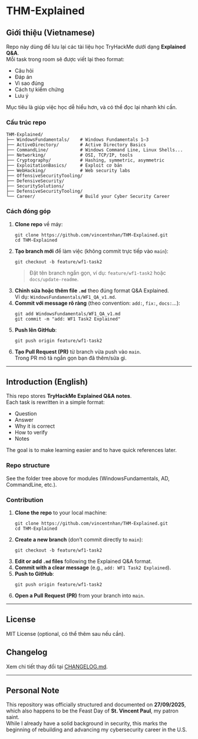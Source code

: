 # THM-Explained

## Giới thiệu (Vietnamese)
Repo này dùng để lưu lại các tài liệu học TryHackMe dưới dạng **Explained Q&A**.  
Mỗi task trong room sẽ được viết lại theo format:
- Câu hỏi  
- Đáp án  
- Vì sao đúng  
- Cách tự kiểm chứng  
- Lưu ý  

Mục tiêu là giúp việc học dễ hiểu hơn, và có thể đọc lại nhanh khi cần.

### Cấu trúc repo

```
THM-Explained/
├── WindowsFundamentals/    # Windows Fundamentals 1–3
├── ActiveDirectory/        # Active Directory Basics
├── CommandLine/            # Windows Command Line, Linux Shells...
├── Networking/             # OSI, TCP/IP, tools
├── Cryptography/           # Hashing, symmetric, asymmetric
├── ExploitationBasics/     # Exploit cơ bản
├── WebHacking/             # Web security labs
├── OffensiveSecurityTooling/
├── DefensiveSecurity/
├── SecuritySolutions/
├── DefensiveSecurityTooling/
└── Career/                 # Build your Cyber Security Career
```

### Cách đóng góp
1. **Clone repo** về máy:  
   ```
   git clone https://github.com/vincentnhan/THM-Explained.git
   cd THM-Explained
   ```
2. **Tạo branch mới** để làm việc (không commit trực tiếp vào `main`):  
   ```
   git checkout -b feature/wf1-task2
   ```
   > Đặt tên branch ngắn gọn, ví dụ: `feature/wf1-task2` hoặc `docs/update-readme`.
3. **Chỉnh sửa hoặc thêm file `.md`** theo đúng format Q&A Explained.  
   Ví dụ: `WindowsFundamentals/WF1_QA_v1.md`.
4. **Commit với message rõ ràng** (theo convention: `add:`, `fix:`, `docs:`...):  
   ```
   git add WindowsFundamentals/WF1_QA_v1.md
   git commit -m "add: WF1 Task2 Explained"
   ```
5. **Push lên GitHub**:  
   ```
   git push origin feature/wf1-task2
   ```
6. **Tạo Pull Request (PR)** từ branch vừa push vào `main`.  
   Trong PR mô tả ngắn gọn bạn đã thêm/sửa gì.

---

## Introduction (English)
This repo stores **TryHackMe Explained Q&A notes**.  
Each task is rewritten in a simple format:
- Question  
- Answer  
- Why it is correct  
- How to verify  
- Notes  

The goal is to make learning easier and to have quick references later.

### Repo structure
See the folder tree above for modules (WindowsFundamentals, AD, CommandLine, etc.).

### Contribution
1. **Clone the repo** to your local machine:  
   ```
   git clone https://github.com/vincentnhan/THM-Explained.git
   cd THM-Explained
   ```
2. **Create a new branch** (don’t commit directly to `main`):  
   ```
   git checkout -b feature/wf1-task2
   ```
3. **Edit or add `.md` files** following the Explained Q&A format.  
4. **Commit with a clear message** (e.g., `add: WF1 Task2 Explained`).  
5. **Push to GitHub**:  
   ```
   git push origin feature/wf1-task2
   ```
6. **Open a Pull Request (PR)** from your branch into `main`.  

---

## License
MIT License (optional, có thể thêm sau nếu cần).

## Changelog
Xem chi tiết thay đổi tại [CHANGELOG.md](CHANGELOG.md).

---

## Personal Note
This repository was officially structured and documented on **27/09/2025**,  
which also happens to be the Feast Day of **St. Vincent Paul**, my patron saint.  
While I already have a solid background in security, this marks the beginning of rebuilding and advancing my cybersecurity career in the U.S.
